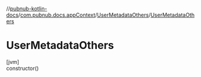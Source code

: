 //[pubnub-kotlin-docs](../../../index.md)/[com.pubnub.docs.appContext](../index.md)/[UserMetadataOthers](index.md)/[UserMetadataOthers](-user-metadata-others.md)

# UserMetadataOthers

[jvm]\
constructor()
